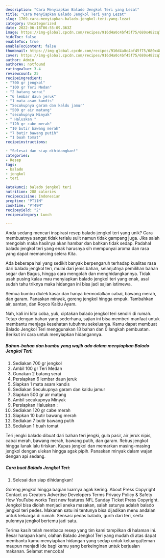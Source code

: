 ```yaml
---
description: "Cara Menyiapkan Balado Jengkol Teri yang Lezat"
title: "Cara Menyiapkan Balado Jengkol Teri yang Lezat"
slug: 1769-cara-menyiapkan-balado-jengkol-teri-yang-lezat
category: Uncategorized
date: 2022-06-18T06:55:09.363Z
image: https://img-global.cpcdn.com/recipes/916d4a0c4bf45f75/680x482cq70/balado-jengkol-teri-foto-resep-utama.jpg
hideToc: false
enableToc: true
enableTocContent: false
thumbnail: https://img-global.cpcdn.com/recipes/916d4a0c4bf45f75/680x482cq70/balado-jengkol-teri-foto-resep-utama.jpg
cover: https://img-global.cpcdn.com/recipes/916d4a0c4bf45f75/680x482cq70/balado-jengkol-teri-foto-resep-utama.jpg
author: Admin
authorAv: notfound
ratingvalue: 3.4
reviewcount: 25
recipeingredient:
- "700 gr jengkol"
- "100 gr Teri Medan"
- "2 batang serai"
- "6 lembar daun jeruk"
- "1 mata asam kandis"
- "Secukupnya garam dan kaldu jamur"
- "500 gr air matang"
- "secukupnya Minyak"
- " Haluskan "
- "120 gr cabe merah"
- "10 butir bawang merah"
- "7 butir bawang putih"
- "1 buah tomat"
recipeinstructions:

- "Selesai dan siap dihidangkan!"
categories:
- Resep
tags:
- balado
- jengkol
- teri

katakunci: balado jengkol teri 
nutrition: 288 calories
recipecuisine: Indonesian
preptime: "PT11M"
cooktime: "PT49M"
recipeyield: "2"
recipecategory: Lunch

---
```





Anda sedang mencari inspirasi resep balado jengkol teri yang unik? Cara membuatnya sangat tidak terlalu sulit namun tidak gampang juga. Jika salah mengolah maka hasilnya akan hambar dan bahkan tidak sedap. Padahal balado jengkol teri yang enak harusnya sih mempunyai aroma dan rasa yang dapat memancing selera Kita.





Ada beberapa hal yang sedikit banyak berpengaruh terhadap kualitas rasa dari balado jengkol teri, mulai dari jenis bahan, selanjutnya pemilihan bahan segar dan Bagus, hingga cara mengolah dan menghidangkannya. Tidak usah pusing kalau mau menyiapkan balado jengkol teri yang enak,      asal sudah tahu triknya maka hidangan ini bisa jadi sajian istimewa.














Semua bumbu diulek kasar dan hanya bermodalkan cabai, bawang merah, dan garam. Panaskan minyak, goreng jengkol hingga empuk. Tambahkan air, santan, dan Royco Kaldu Ayam.






Nah, kali ini kita coba, yuk, ciptakan balado jengkol teri sendiri di rumah. Tetap dengan bahan yang sederhana, sajian ini bisa memberi manfaat untuk membantu menjaga kesehatan tubuhmu sekeluarga. Kamu dapat membuat Balado Jengkol Teri menggunakan 13 bahan dan 0 langkah pembuatan. Berikut ini cara untuk menyiapkan hidangannya.

<!--inarticleads1-->

##### Bahan-bahan dan bumbu yang wajib ada dalam menyiapkan Balado Jengkol Teri:

1. Sediakan 700 gr jengkol
1. Ambil 100 gr Teri Medan
1. Gunakan 2 batang serai
1. Persiapkan 6 lembar daun jeruk
1. Siapkan 1 mata asam kandis
1. Sediakan Secukupnya garam dan kaldu jamur
1. Siapkan 500 gr air matang
1. Ambil secukupnya Minyak
1. Persiapkan  Haluskan :
1. Sediakan 120 gr cabe merah
1. Siapkan 10 butir bawang merah
1. Sediakan 7 butir bawang putih
1. Sediakan 1 buah tomat


Teri jengki balado dibuat dari bahan teri jengki, gula pasir, air jeruk nipis, cabai merah, bawang merah, bawang putih, dan garam. Rebus jengkol hingga lunak lalu tiriskan. Kupas jengkol dan memarkan masing-masing jengkol dengan ulekan hingga agak pipih. Panaskan minyak dalam wajan dengan api sedang. 

<!--inarticleads2-->

##### Cara buat Balado Jengkol Teri:


1. Selesai dan siap dihidangkan!

Goreng jengkol hingga bagian luarnya agak kering. About Press Copyright Contact us Creators Advertise Developers Terms Privacy Policy &amp; Safety How YouTube works Test new features NFL Sunday Ticket Press Copyright. Jengkol bisa diolah menjadi aneka masakan, salah satunya adalah balado jengkol teri pedes. Makanan satu ini tentunya bisa dijadikan menu andalan untuk keluarga di rumah. Sensasi pedas balado, gurih dari teri, serta pulennya jengkol bertemu jadi satu. 

Terima kasih telah membaca resep yang tim kami tampilkan di halaman ini. Besar harapan kami, olahan Balado Jengkol Teri yang mudah di atas dapat membantu kamu menyiapkan hidangan yang sedap untuk keluarga/teman maupun menjadi ide bagi kamu yang berkeinginan untuk berjualan makanan. Selamat mencoba!
